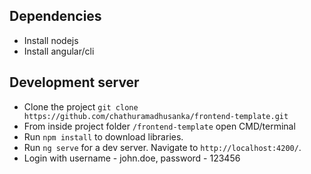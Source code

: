 ## Dependencies

*   Install nodejs
*   Install angular/cli 

## Development server

*   Clone the project `git clone https://github.com/chathuramadhusanka/frontend-template.git`
*   From inside project folder `/frontend-template` open CMD/terminal 
*   Run `npm install` to download libraries.
*   Run `ng serve` for a dev server. Navigate to `http://localhost:4200/`. 
*   Login with username - john.doe, password - 123456

